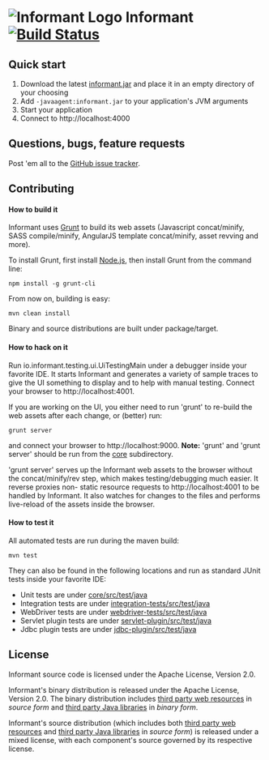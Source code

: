 <img src="https://secure.gravatar.com/avatar/ab0f1c8f702263d8c954314b231d91ce?s=70" alt="Informant Logo"> Informant &nbsp;&nbsp; [![Build Status](https://travis-ci.org/informant/informant.png?branch=master)](https://travis-ci.org/informant/informant)
=========

## Quick start

1. Download the latest [informant.jar](https://s3.amazonaws.com/travis-ci.informant.io/snapshots/latest/informant.jar) and place it in an empty directory of your choosing
2. Add `-javaagent:informant.jar` to your application's JVM arguments
3. Start your application
4. Connect to http://localhost:4000

## Questions, bugs, feature requests

Post 'em all to the [GitHub issue tracker](https://github.com/informant/informant/issues).

## Contributing

#### How to build it

Informant uses [Grunt](http://gruntjs.com) to build its web assets (Javascript concat/minify, SASS compile/minify, AngularJS template concat/minify, asset revving and more).

To install Grunt, first install [Node.js](http://nodejs.org), then install Grunt from the command line:

    npm install -g grunt-cli

From now on, building is easy:

    mvn clean install

Binary and source distributions are built under package/target.

#### How to hack on it

Run io.informant.testing.ui.UiTestingMain under a debugger inside your favorite IDE. It starts Informant and generates a variety of sample traces to give the UI something to display and to help with manual testing. Connect your browser to http://localhost:4001.

If you are working on the UI, you either need to run 'grunt' to re-build the web assets after each change, or (better) run:

    grunt server

and connect your browser to http://localhost:9000.  **Note:** 'grunt' and 'grunt server' should be run from the [core](core) subdirectory.

'grunt server' serves up the Informant web assets to the browser without the concat/minify/rev step, which makes testing/debugging much easier. It reverse proxies non- static resource requests to http://localhost:4001 to be handled by Informant. It also watches for changes to the files and performs live-reload of the assets inside the browser.

#### How to test it

All automated tests are run during the maven build:

    mvn test

They can also be found in the following locations and run as standard JUnit tests inside your favorite IDE:

* Unit tests are under [core/src/test/java](core/src/test/java)
* Integration tests are under [integration-tests/src/test/java](integration-tests/src/test/java)
* WebDriver tests are under [webdriver-tests/src/test/java](webdriver-tests/src/test/java)
* Servlet plugin tests are under [servlet-plugin/src/test/java](servlet-plugin/src/test/java)
* Jdbc plugin tests are under [jdbc-plugin/src/test/java](jdbc-plugin/src/test/java)

## License

Informant source code is licensed under the Apache License, Version 2.0.

Informant's binary distribution is released under the Apache License, Version 2.0. The binary distribution includes [third party web resources](https://github.com/informant/informant/wiki/Third-Party-Web-Resources) in _source form_ and [third party Java libraries](https://github.com/informant/informant/wiki/Third-Party-Java-Libraries) in _binary form_.

Informant's source distribution (which includes both [third party web resources](https://github.com/informant/informant/wiki/Third-Party-Web-Resources) and [third party Java libraries](https://github.com/informant/informant/wiki/Third-Party-Java-Libraries) in _source form_) is released under a mixed license, with each component's source governed by its respective license.
